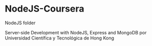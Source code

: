 # NodeJS-Coursera

NodeJS folder

Server-side Development with NodeJS, Express and MongoDB
por Universidad Científica y Tecnológica de Hong Kong
